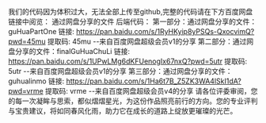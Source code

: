 我们的代码因为体积过大，无法全部上传至github,完整的代码请在下方百度网盘链接中阅览：
    通过网盘分享的文件
    后端代码：
        第一部分：通过网盘分享的文件：guHuaPartOne
                  链接: https://pan.baidu.com/s/1RyHKyip8yPSQs-QxocvimQ?pwd=45mu 提取码: 45mu 
                  --来自百度网盘超级会员v1的分享
        第二部分：通过网盘分享的文件：finalGuHuaChuLi
                  链接: https://pan.baidu.com/s/1UPwLMg6dKFUenogIx67nxQ?pwd=5utr 提取码: 5utr 
                  --来自百度网盘超级会员v1的分享
        第三部分：通过网盘分享的文件：guhualinmo
                  链接: https://pan.baidu.com/s/1Ha6t7B_Z5ZK3WA4lSkI1dA?pwd=vrme 提取码: vrme 
                  --来自百度网盘超级会员v4的分享
     请各位评委审阅，您的每一次凝眸与思索，都似熠熠星光，为这份作品照亮前行的方向。您的专业评判与宝贵建议，将如同春风化雨，助力它在成长的道路上绽放更璀璨的光芒。
